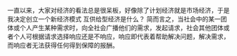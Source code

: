 一直以来，大家对经济的看法总是很呆板，好像除了计划经济就是市场经济，于是我决定创立一个新经济模式
互供给型经济是什么？
简而言之，当社会中的某一团体或个人产生某种需求时，向全社会广播他们的需求，发起请求，社会其他团体或者个人可根据请求选择响应还是不响应，响应即代表着帮助解决问题，解决需求，而响应者无法获得任何得到保障的报酬。
